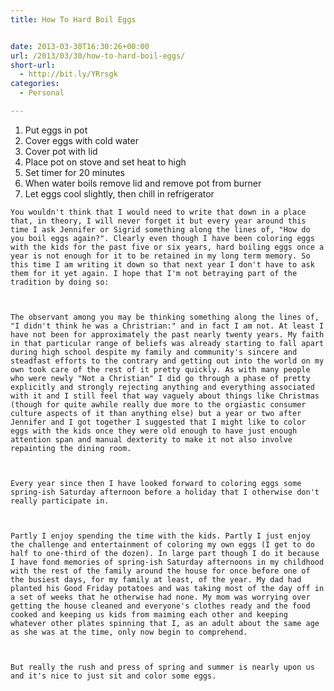 ```yaml
---
title: How To Hard Boil Eggs


date: 2013-03-30T16:30:26+00:00
url: /2013/03/30/how-to-hard-boil-eggs/
short-url:
  - http://bit.ly/YRrsgk
categories:
  - Personal

---
```

<div class='microid-mailto+http:sha1:1717745e76a806e15b99e71735fdd76b0459621b'>
  <ol>
    <li>
      Put eggs in pot
    </li>
    <li>
      Cover eggs with cold water
    </li>
    <li>
      Cover pot with lid
    </li>
    <li>
      Place pot on stove and set heat to high
    </li>
    <li>
      Set timer for 20 minutes
    </li>
    <li>
      When water boils remove lid and remove pot from burner
    </li>
    <li>
      Let eggs cool slightly, then chill in refrigerator
    </li>
  </ol>
  
  
    You wouldn't think that I would need to write that down in a place that, in theory, I will never forget it but every year around this time I ask Jennifer or Sigrid something along the lines of, "How do you boil eggs again?". Clearly even though I have been coloring eggs with the kids for the past five or six years, hard boiling eggs once a year is not enough for it to be retained in my long term memory. So this time I am writing it down so that next year I don't have to ask them for it yet again. I hope that I'm not betraying part of the tradition by doing so:
  
  
  
    The observant among you may be thinking something along the lines of, "I didn't think he was a Christrian:" and in fact I am not. At least I have not been for approximately the past nearly twenty years. My faith in that particular range of beliefs was already starting to fall apart during high school despite my family and community's sincere and steadfast efforts to the contrary and getting out into the world on my own took care of the rest of it pretty quickly. As with many people who were newly "Not a Christian" I did go through a phase of pretty explicitly and strongly rejecting anything and everything associated with it and I still feel that way vaguely about things like Christmas (though for quite awhile really due more to the orgiastic consumer culture aspects of it than anything else) but a year or two after Jennifer and I got together I suggested that I might like to color eggs with the kids once they were old enough to have just enough attention span and manual dexterity to make it not also involve repainting the dining room.
  
  
  
    Every year since then I have looked forward to coloring eggs some spring-ish Saturday afternoon before a holiday that I otherwise don't really participate in.
  
  
  
    Partly I enjoy spending the time with the kids. Partly I just enjoy the challenge and entertainment of coloring my own eggs (I get to do half to one-third of the dozen). In large part though I do it because I have fond memories of spring-ish Saturday afternoons in my childhood with the rest of the family around the house for once before one of the busiest days, for my family at least, of the year. My dad had planted his Good Friday potatoes and was taking most of the day off in a set of weeks that he otherwise had none. My mom was worrying over getting the house cleaned and everyone's clothes ready and the food cooked and keeping us kids from maiming each other and keeping whatever other plates spinning that I, as an adult about the same age as she was at the time, only now begin to comprehend.
  
  
  
    But really the rush and press of spring and summer is nearly upon us and it's nice to just sit and color some eggs.
  
